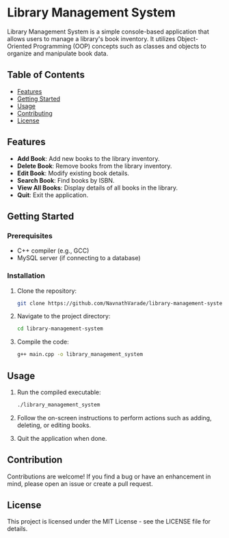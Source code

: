 # Library Management System

Library Management System is a simple console-based application that allows users to manage a library's book inventory. It utilizes Object-Oriented Programming (OOP) concepts such as classes and objects to organize and manipulate book data.

## Table of Contents

- [Features](#features)
- [Getting Started](#getting-started)
- [Usage](#usage)
- [Contributing](#contributing)
- [License](#license)

## Features

- **Add Book**: Add new books to the library inventory.
- **Delete Book**: Remove books from the library inventory.
- **Edit Book**: Modify existing book details.
- **Search Book**: Find books by ISBN.
- **View All Books**: Display details of all books in the library.
- **Quit**: Exit the application.

## Getting Started

### Prerequisites

- C++ compiler (e.g., GCC)
- MySQL server (if connecting to a database)

### Installation

1. Clone the repository:

   ```bash
   git clone https://github.com/NavnathVarade/library-management-system.git

2. Navigate to the project directory:

    ```bash
    cd library-management-system
3. Compile the code:

    ```bash
    g++ main.cpp -o library_management_system

## Usage

1. Run the compiled executable:

    ```bash
    ./library_management_system

2. Follow the on-screen instructions to perform actions such as adding, deleting, or editing books.

3. Quit the application when done.

## Contribution
Contributions are welcome! If you find a bug or have an enhancement in mind, please open an issue or create a pull request.

## License 
This project is licensed under the MIT License - see the LICENSE file for details.


